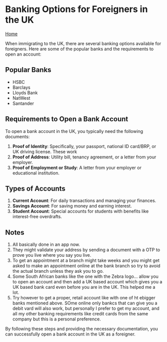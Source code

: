 # Banking Options for Foreigners in the UK

 [Home](README.md)

When immigrating to the UK, there are several banking options available for foreigners. Here are some of the popular banks and the requirements to open an account:

## Popular Banks
- HSBC
- Barclays
- Lloyds Bank
- NatWest
- Santander

## Requirements to Open a Bank Account
To open a bank account in the UK, you typically need the following documents:

1. **Proof of Identity**: Specifically, your passport, national ID card/BRP, or UK driving license. These work   
2. **Proof of Address**: Utility bill, tenancy agreement, or a letter from your employer.
3. **Proof of Employment or Study**: A letter from your employer or educational institution.

## Types of Accounts
1. **Current Account**: For daily transactions and managing your finances.
2. **Savings Account**: For saving money and earning interest.
3. **Student Account**: Special accounts for students with benefits like interest-free overdrafts.

## Notes
1. All basically done in an app now.
2. They might validate your address by sending a document with a OTP to prove you live where you say you live. 
3. To get an appointment at a branch might take weeks and you might get asked to make an appointment online at the bank branch so try to avoid the actual branch unless they ask you to go.
4. Some South African banks like the one with the Zebra logo... allow you to open an account and then add a UK based account which gives you a UK based bank card even before you are in the UK. This helped me a lot.
5. Try however to get a proper, retail account  like with one of ht ebigger banks mentioned above. SOme online only bankcs that can give you a debit vard will also work, but personally I prefer to get my account, and all my other banking requirements like credit cards from the same company but this is a personal preference.

By following these steps and providing the necessary documentation, you can successfully open a bank account in the UK as a foreigner.